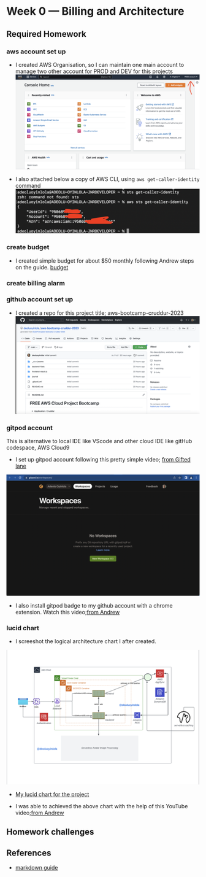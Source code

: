 # Week 0 — Billing and Architecture

## Required Homework
### aws account set up
- I created AWS Organisation, so I can maintain one main account to manage two other account for PROD and DEV for this projects
![aws-acct.png](assets/aws-acct.png)

- I also attached below a copy of AWS CLI, using `aws get-caller-identity` command
![aws cli](assets/aws-cli.png)

### create budget
- I created simple budget for about $50 monthly following Andrew steps on the guide.
[budget](assets/budget.png)

### create billing alarm

### github account set up
- I created a repo for this project title; aws-bootcamp-cruddur-2023
![github-repo-acct.png](assets/github-repo-acct.png)

### gitpod account
This is alternative to local IDE like VScode and other cloud IDE like gitHub codespace, AWS Cloud9
- I set up gitpod account following this pretty simple video; [from Gifted lane](https://www.youtube.com/watch?v=yh9kz9Sh1T8&list=PLBfufR7vyJJ7k25byhRXJldB5AiwgNnWv&index=5)

![gitpod-acct.png](assets/gitpod-acct.png)

- I also install gitpod badge to my github account with a chrome extension. Watch this video;[from Andrew](https://www.youtube.com/watch?v=A6_c-hJmehs&list=PLBfufR7vyJJ7k25byhRXJldB5AiwgNnWv&index=5)

### lucid chart
- I screeshot the logical architecture chart I after created.

![chart.png](assets/chart.png)

- [My lucid chart for the project](https://lucid.app/lucidchart/0b2febc4-eaf3-425d-932b-8548cd176fb7/edit?viewport_loc=-11%2C-11%2C1276%2C779%2C0_0&invitationId=inv_23463428-c5a6-430e-9fc5-dc27f42a47b7)

- I was able to achieved the above chart with the help of this YouTube video;[from Andrew](https://www.youtube.com/watch?v=K6FDrI_tz0k&list=PLBfufR7vyJJ7k25byhRXJldB5AiwgNnWv&index=18)



## Homework challenges

### 

## References
- [markdown guide](https://www.markdownguide.org/basic-syntax/)




